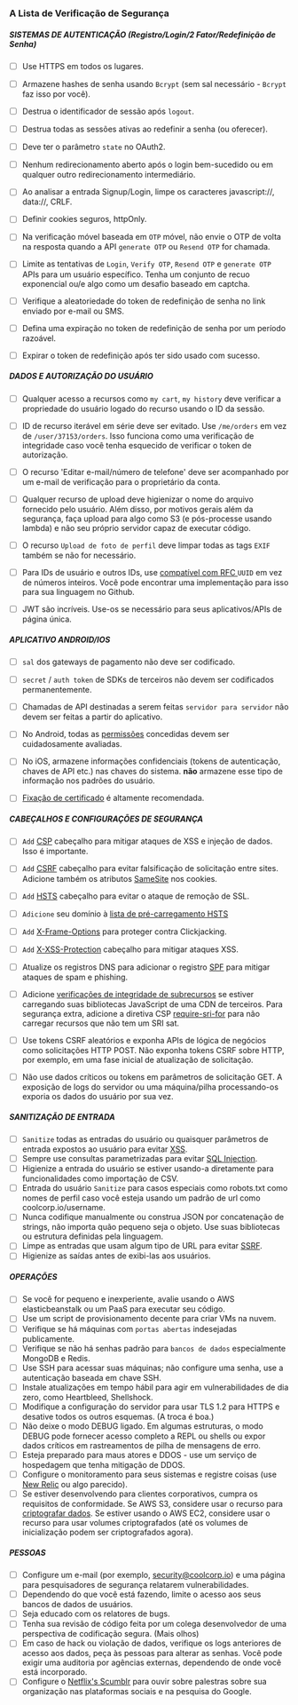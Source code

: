 ### A Lista de Verificação de Segurança 

##### SISTEMAS DE AUTENTICAÇÃO (Registro/Login/2 Fator/Redefinição de Senha) 
- [ ] Use HTTPS em todos os lugares.
- [ ] Armazene hashes de senha usando `Bcrypt` (sem sal necessário - `Bcrypt` faz isso por você).
- [ ] Destrua o identificador de sessão após `logout`.  
- [ ] Destrua todas as sessões ativas ao redefinir a senha (ou oferecer).  
- [ ] Deve ter o parâmetro `state` no OAuth2.
- [ ] Nenhum redirecionamento aberto após o login bem-sucedido ou em qualquer outro redirecionamento intermediário.
- [ ] Ao analisar a entrada Signup/Login, limpe os caracteres javascript://, data://, CRLF. 
- [ ] Definir cookies seguros, httpOnly.
- [ ] Na verificação móvel baseada em `OTP` móvel, não envie o OTP de volta na resposta quando a API `generate OTP` ou `Resend OTP` for chamada.
- [ ] Limite as tentativas de `Login`, `Verify OTP`, `Resend OTP` e `generate OTP` APIs para um usuário específico. Tenha um conjunto de recuo exponencial ou/e algo como um desafio baseado em captcha.
- [ ] Verifique a aleatoriedade do token de redefinição de senha no link enviado por e-mail ou SMS.
- [ ] Defina uma expiração no token de redefinição de senha por um período razoável.
- [ ] Expirar o token de redefinição após ter sido usado com sucesso.


##### DADOS E AUTORIZAÇÃO DO USUÁRIO
- [ ] Qualquer acesso a recursos como `my cart`, `my history` deve verificar a propriedade do usuário logado do recurso usando o ID da sessão.
- [ ] ID de recurso iterável em série deve ser evitado. Use `/me/orders` em vez de `/user/37153/orders`. Isso funciona como uma verificação de integridade caso você tenha esquecido de verificar o token de autorização.
- [ ] O recurso 'Editar e-mail/número de telefone' deve ser acompanhado por um e-mail de verificação para o proprietário da conta. 
- [ ] Qualquer recurso de upload deve higienizar o nome do arquivo fornecido pelo usuário. Além disso, por motivos gerais além da segurança, faça upload para algo como S3 (e pós-processe usando lambda) e não seu próprio servidor capaz de executar código.  
- [ ] O recurso `Upload de foto de perfil` deve limpar todas as tags `EXIF` também se não for necessário.
- [ ] Para IDs de usuário e outros IDs, use [compatível com RFC ](http://www.ietf.org/rfc/rfc4122.txt) `UUID` em vez de números inteiros. Você pode encontrar uma implementação para isso para sua linguagem no Github.
- [ ] JWT são incríveis. Use-os se necessário para seus aplicativos/APIs de página única.


##### APLICATIVO ANDROID/IOS
- [ ] `sal` dos gateways de pagamento não deve ser codificado.
- [ ] `secret` / `auth token` de SDKs de terceiros não devem ser codificados permanentemente.
- [ ] Chamadas de API destinadas a serem feitas `servidor para servidor` não devem ser feitas a partir do aplicativo.
- [ ] No Android, todas as [permissões](https://developer.android.com/guide/topics/security/permissions.html) concedidas devem ser cuidadosamente avaliadas.
- [ ] No iOS, armazene informações confidenciais (tokens de autenticação, chaves de API etc.) nas chaves do sistema. __não__ armazene esse tipo de informação nos padrões do usuário.
- [ ] [Fixação de certificado](https://en.wikipedia.org/wiki/HTTP_Public_Key_Pinning) é altamente recomendada.


##### CABEÇALHOS E CONFIGURAÇÕES DE SEGURANÇA
- [ ] `Add` [CSP](https://en.wikipedia.org/wiki/Content_Security_Policy) cabeçalho para mitigar ataques de XSS e injeção de dados. Isso é importante.
- [ ] `Add` [CSRF](https://en.wikipedia.org/wiki/Cross-site_request_forgery) cabeçalho para evitar falsificação de solicitação entre sites. Adicione também os atributos [SameSite](https://tools.ietf.org/html/draft-ietf-httpbis-cookie-same-site-00) nos cookies.
- [ ] `Add` [HSTS](https://en.wikipedia.org/wiki/HTTP_Strict_Transport_Security) cabeçalho para evitar o ataque de remoção de SSL.
- [ ] `Adicione` seu domínio à [lista de pré-carregamento HSTS](https://hstspreload.org/)
- [ ] `Add` [X-Frame-Options](https://en.wikipedia.org/wiki/Clickjacking#X-Frame-Options) para proteger contra Clickjacking.
- [ ] `Add` [X-XSS-Protection](https://www.owasp.org/index.php/OWASP_Secure_Headers_Project#X-XSS-Protection) cabeçalho para mitigar ataques XSS.
- [ ] Atualize os registros DNS para adicionar o registro [SPF](https://en.wikipedia.org/wiki/Sender_Policy_Framework) para mitigar ataques de spam e phishing.
- [ ] Adicione [verificações de integridade de subrecursos](https://en.wikipedia.org/wiki/Subresource_Integrity) se estiver carregando suas bibliotecas JavaScript de uma CDN de terceiros. Para segurança extra, adicione a diretiva CSP [require-sri-for](https://w3c.github.io/webappsec-subresource-integrity/#parse-require-sri-for) para não carregar recursos que não tem um SRI sat.  
- [ ] Use tokens CSRF aleatórios e exponha APIs de lógica de negócios como solicitações HTTP POST. Não exponha tokens CSRF sobre HTTP, por exemplo, em uma fase inicial de atualização de solicitação.
- [ ] Não use dados críticos ou tokens em parâmetros de solicitação GET. A exposição de logs do servidor ou uma máquina/pilha processando-os exporia os dados do usuário por sua vez.  
  
  
##### SANITIZAÇÃO DE ENTRADA
- [ ] `Sanitize` todas as entradas do usuário ou quaisquer parâmetros de entrada expostos ao usuário para evitar [XSS](https://en.wikipedia.org/wiki/Cross-site_scripting).
- [ ] Sempre use consultas parametrizadas para evitar [SQL Injection](https://en.wikipedia.org/wiki/SQL_injection).  
- [ ] Higienize a entrada do usuário se estiver usando-a diretamente para funcionalidades como importação de CSV.
- [ ] Entrada do usuário `Sanitize` para casos especiais como robots.txt como nomes de perfil caso você esteja usando um padrão de url como coolcorp.io/username. 
- [ ] Nunca codifique manualmente ou construa JSON por concatenação de strings, não importa quão pequeno seja o objeto. Use suas bibliotecas ou estrutura definidas pela linguagem.
- [ ] Limpe as entradas que usam algum tipo de URL para evitar [SSRF](https://docs.google.com/document/d/1v1TkWZtrhzRLy0bYXBcdLUedXGb9njTNIJXa3u9akHM/edit#heading=h.t4tsk5ixehdd).
- [ ] Higienize as saídas antes de exibi-las aos usuários.

##### OPERAÇÕES
- [ ] Se você for pequeno e inexperiente, avalie usando o AWS elasticbeanstalk ou um PaaS para executar seu código.
- [ ] Use um script de provisionamento decente para criar VMs na nuvem.
- [ ] Verifique se há máquinas com `portas abertas` indesejadas publicamente.
- [ ] Verifique se não há senhas padrão para `bancos de dados` especialmente MongoDB e Redis.
- [ ] Use SSH para acessar suas máquinas; não configure uma senha, use a autenticação baseada em chave SSH.
- [ ] Instale atualizações em tempo hábil para agir em vulnerabilidades de dia zero, como Heartbleed, Shellshock.
- [ ] Modifique a configuração do servidor para usar TLS 1.2 para HTTPS e desative todos os outros esquemas. (A troca é boa.)
- [ ] Não deixe o modo DEBUG ligado. Em algumas estruturas, o modo DEBUG pode fornecer acesso completo a REPL ou shells ou expor dados críticos em rastreamentos de pilha de mensagens de erro.
- [ ] Esteja preparado para maus atores e DDOS - use um serviço de hospedagem que tenha mitigação de DDOS.
- [ ] Configure o monitoramento para seus sistemas e registre coisas (use [New Relic](https://newrelic.com/) ou algo parecido).
- [ ] Se estiver desenvolvendo para clientes corporativos, cumpra os requisitos de conformidade. Se AWS S3, considere usar o recurso para [criptografar dados](http://docs.aws.amazon.com/AmazonS3/latest/dev/UsingServerSideEncryption.html). Se estiver usando o AWS EC2, considere usar o recurso para usar volumes criptografados (até os volumes de inicialização podem ser criptografados agora).

##### PESSOAS
- [ ] Configure um e-mail (por exemplo, security@coolcorp.io) e uma página para pesquisadores de segurança relatarem vulnerabilidades.
- [ ] Dependendo do que você está fazendo, limite o acesso aos seus bancos de dados de usuários.
- [ ] Seja educado com os relatores de bugs.
- [ ] Tenha sua revisão de código feita por um colega desenvolvedor de uma perspectiva de codificação segura. (Mais olhos)
- [ ] Em caso de hack ou violação de dados, verifique os logs anteriores de acesso aos dados, peça às pessoas para alterar as senhas. Você pode exigir uma auditoria por agências externas, dependendo de onde você está incorporado.  
- [ ] Configure o [Netflix's Scumblr](https://github.com/Netflix/Scumblr) para ouvir sobre palestras sobre sua organização nas plataformas sociais e na pesquisa do Google.
